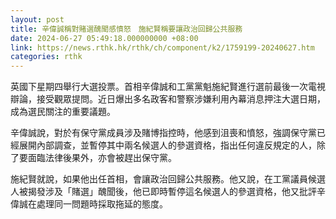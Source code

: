 ```yaml
---
layout: post
title: 辛偉誠稱對賭選醜聞感憤怒　施紀賢稱要讓政治回歸公共服務
date: 2024-06-27 05:49:18.000000000 +08:00
link: https://news.rthk.hk/rthk/ch/component/k2/1759199-20240627.htm
categories: rthk
---
```


英國下星期四舉行大選投票。首相辛偉誠和工黨黨魁施紀賢進行選前最後一次電視辯論，接受觀眾提問。近日爆出多名政客和警察涉嫌利用內幕消息押注大選日期，成為選民關注的重要議題。

辛偉誠說，對於有保守黨成員涉及賭博指控時，他感到沮喪和憤怒，強調保守黨已經展開內部調查，並暫停其中兩名候選人的參選資格，指出任何違反規定的人，除了要面臨法律後果外，亦會被趕出保守黨。

施紀賢就說，如果他出任首相，會讓政治回歸公共服務。他又說，在工黨議員候選人被揭發涉及「賭選」醜聞後，他已即時暫停這名候選人的參選資格，他又批評辛偉誠在處理同一問題時採取拖延的態度。
